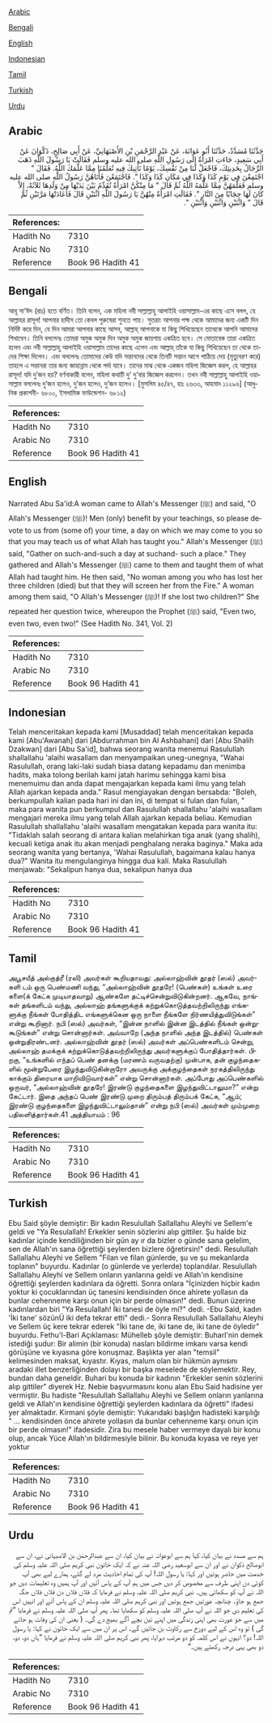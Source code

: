 [Arabic](#arabic)

[Bengali](#bengali)

[English](#english)

[Indonesian](#indonesian)

[Tamil](#tamil)

[Turkish](#turkish)

[Urdu](#urdu)

## Arabic


<div dir="rtl" lang="ar" style={{fontSize:'larger',backgroundColor:'#f8f9fa',padding:20}}>
حَدَّثَنَا مُسَدَّدٌ، حَدَّثَنَا أَبُو عَوَانَةَ، عَنْ عَبْدِ الرَّحْمَنِ بْنِ الأَصْبَهَانِيِّ، عَنْ أَبِي صَالِحٍ، ذَكْوَانَ عَنْ أَبِي سَعِيدٍ، جَاءَتِ امْرَأَةٌ إِلَى رَسُولِ اللَّهِ صلى الله عليه وسلم فَقَالَتْ يَا رَسُولَ اللَّهِ ذَهَبَ الرِّجَالُ بِحَدِيثِكَ، فَاجْعَلْ لَنَا مِنْ نَفْسِكَ، يَوْمًا نَأْتِيكَ فِيهِ تُعَلِّمُنَا مِمَّا عَلَّمَكَ اللَّهُ‏.‏ فَقَالَ ‏"‏ اجْتَمِعْنَ فِي يَوْمِ كَذَا وَكَذَا فِي مَكَانِ كَذَا وَكَذَا ‏"‏‏.‏ فَاجْتَمَعْنَ فَأَتَاهُنَّ رَسُولُ اللَّهِ صلى الله عليه وسلم فَعَلَّمَهُنَّ مِمَّا عَلَّمَهُ اللَّهُ ثُمَّ قَالَ ‏"‏ مَا مِنْكُنَّ امْرَأَةٌ تُقَدِّمُ بَيْنَ يَدَيْهَا مِنْ وَلَدِهَا ثَلاَثَةً، إِلاَّ كَانَ لَهَا حِجَابًا مِنَ النَّارِ ‏"‏‏.‏ فَقَالَتِ امْرَأَةٌ مِنْهُنَّ يَا رَسُولَ اللَّهِ اثْنَيْنِ قَالَ فَأَعَادَتْهَا مَرَّتَيْنِ ثُمَّ قَالَ ‏"‏ وَاثْنَيْنِ وَاثْنَيْنِ وَاثْنَيْنِ ‏"‏‏.‏
</div>
<div style={{backgroundColor:'#f8f9fa',padding:20, marginBottom: 10}}><table> <thead> <tr> <th>References:</th> <th></th> </tr> </thead> <tbody><tr><td>Hadith No</td><td>7310</td></tr><tr><td>Arabic No</td><td>7310</td></tr><tr><td>Reference</td><td>Book 96 Hadith 41</td></tr></tbody></table></div>

## Bengali


<div dir="ltr" lang="bn" style={{fontSize:'larger',backgroundColor:'#f8f9fa',padding:20}}>
আবূ সা‘ঈদ (রাঃ) হতে বর্ণিত। তিনি বলেন, এক মহিলা নবী সাল্লাল্লাহু আলাইহি ওয়াসাল্লাম-এর কাছে এসে বলল, হে আল্লাহর রাসূল! আপনার হাদীস তো কেবল পুরুষেরা শুনতে পায়। সুতরাং আপনার পক্ষ থেকে আমাদের জন্য একটি দিন নির্দিষ্ট করে দিন, যে দিন আমরা আপনার কাছে আসব, আল্লাহ্ আপনাকে যা কিছু শিখিয়েছেন তাত্থেকে আপনি আমাদের শিখাবেন। তিনি বললেনঃ তোমরা অমুক অমুক দিন অমুক অমুক জায়গায় একত্রিত হবে। সে মোতাবেক তারা একত্রিত হলেন এবং নবী সাল্লাল্লাহু আলাইহি ওয়াসাল্লাম তাদের কাছে এলেন এবং আল্লাহ্ তাঁকে যা কিছু শিখিয়েছেন তা থেকে তাদের শিক্ষা দিলেন। এবং বললেনঃ তোমাদের কেউ যদি সন্তানদের থেকে তিনটি সন্তান আগে পাঠিয়ে দেয় (মৃত্যুবরণ করে) তাহলে এ সন্তানরা তার জন্য জাহান্নাম থেকে পর্দা যাবে। তাদের মাঝ থেকে একজন মহিলা জিজ্ঞেস করল, হে আল্লাহর রাসূল! যদি দু’জন হয়? বর্ণনাকারী বলেন, মহিলা কথাটি দু’ দু’বার জিজ্ঞেস করলেন। তখন নবী সাল্লাল্লাহু আলাইহি ওয়াসাল্লাম বললেনঃ দু’জন হলেও, দু’জন হলেও, দু’জন হলেও। [মুসলিম ৪৫/৪৭, হাঃ ২৬৩৩, আহমাদ ১১২৯৬] (আধুনিক প্রকাশনী- ৬৮০০, ইসলামিক ফাউন্ডেশন- ৬৮১২)
</div>
<div style={{backgroundColor:'#f8f9fa',padding:20, marginBottom: 10}}><table> <thead> <tr> <th>References:</th> <th></th> </tr> </thead> <tbody><tr><td>Hadith No</td><td>7310</td></tr><tr><td>Arabic No</td><td>7310</td></tr><tr><td>Reference</td><td>Book 96 Hadith 41</td></tr></tbody></table></div>

## English


<div dir="ltr" lang="en" style={{fontSize:'larger',backgroundColor:'#f8f9fa',padding:20}}>
Narrated Abu Sa'id:A woman came to Allah's Messenger (ﷺ) and said, "O Allah's Messenger (ﷺ)! Men (only) benefit by your teachings, so please devote to us from (some of) your time, a day on which we may come to you so that you may teach us of what Allah has taught you." Allah's Messenger (ﷺ) said, "Gather on such-and-such a day at suchand- such a place." They gathered and Allah's Messenger (ﷺ) came to them and taught them of what Allah had taught him. He then said, "No woman among you who has lost her three children (died) but that they will screen her from the Fire." A woman among them said, "O Allah's Messenger (ﷺ)! If she lost two children?" She repeated her question twice, whereupon the Prophet (ﷺ) said, "Even two, even two, even two!" (See Hadith No. 341, Vol. 2)
</div>
<div style={{backgroundColor:'#f8f9fa',padding:20, marginBottom: 10}}><table> <thead> <tr> <th>References:</th> <th></th> </tr> </thead> <tbody><tr><td>Hadith No</td><td>7310</td></tr><tr><td>Arabic No</td><td>7310</td></tr><tr><td>Reference</td><td>Book 96 Hadith 41</td></tr></tbody></table></div>

## Indonesian


<div dir="ltr" lang="id" style={{fontSize:'larger',backgroundColor:'#f8f9fa',padding:20}}>
Telah menceritakan kepada kami [Musaddad] telah menceritakan kepada kami [Abu'Awanah] dari [Abdurrahman bin Al Ashbahani] dari [Abu Shalih Dzakwan] dari [Abu Sa'id], bahwa seorang wanita menemui Rasulullah shallallahu 'alaihi wasallam dan menyampaikan uneg-unegnya, "Wahai Rasulullah, orang laki-laki sudah biasa datang kepadamu dan menimba hadits, maka tolong berilah kami jatah harimu sehingga kami bisa menemuimu dan anda dapat mengajarkan kepada kami ilmu yang telah Allah ajarkan kepada anda." Rasul mengiayakan dengan bersabda: "Boleh, berkumpullah kalian pada hari ini dan ini, di tempat si fulan dan fulan, " maka para wanita pun berkumpul dan Rasulullah shallallahu 'alaihi wasallam mengajari mereka ilmu yang telah Allah ajarkan kepada beliau. Kemudian Rasulullah shallallahu 'alaihi wasallam mengatakan kepada para wanita itu: "Tidaklah salah seorang di antara kalian melahirkan tiga anak (yang shalih), kecuali ketiga anak itu akan menjadi penghalang neraka baginya." Maka ada seorang wanita yang bertanya, 'Wahai Rasulullah, bagaimana kalau hanya dua?" Wanita itu mengulanginya hingga dua kali. Maka Rasulullah menjawab: "Sekalipun hanya dua, sekalipun hanya dua
</div>
<div style={{backgroundColor:'#f8f9fa',padding:20, marginBottom: 10}}><table> <thead> <tr> <th>References:</th> <th></th> </tr> </thead> <tbody><tr><td>Hadith No</td><td>7310</td></tr><tr><td>Arabic No</td><td>7310</td></tr><tr><td>Reference</td><td>Book 96 Hadith 41</td></tr></tbody></table></div>

## Tamil


<div dir="ltr" lang="ta" style={{fontSize:'larger',backgroundColor:'#f8f9fa',padding:20}}>
அபூசயீத் அல்குத்ரீ (ரலி) அவர்கள் கூறியதாவது: அல்லாஹ்வின் தூதர் (ஸல்) அவர்களி டம் ஒரு பெண்மணி வந்து, “அல்லாஹ்வின் தூதரே! (பெண்கள்) உங்கள் உரை களை(க் கேட்க முடியாதவாறு) ஆண்களே தட்டிச்சென்றுவிடுகின்றனர். ஆகவே, நாங்கள் தங்களிடம் வந்து, அல்லாஹ் தங்களுக்குக் கற்றுக்கொடுத்தவற்றிலிருந்து எங்களுக்கு நீங்கள் போதித்திட எங்களுக்கென ஒரு நாளை நீங்களே நிர்ணயித்துவிடுங்கள்” என்று கூறினார். நபி (ஸல்) அவர்கள், “இன்ன நாளில் இன்ன இடத்தில் நீங்கள் ஒன்றுகூடுங்கள்” என்று சொன்னார்கள். அவ்வாறே (அந்த நாளில் அந்த இடத்தில்) பெண்கள் ஒன்றுதிரண்டனர். அல்லாஹ்வின் தூதர் (ஸல்) அவர்கள் அப்பெண்களிடம் சென்று, அல்லாஹ் தமக்குக் கற்றுக்கொடுத்தவற்றிலிருந்து அவர்களுக்குப் போதித்தார்கள். பிறகு, “உங்களில் எந்தப் பெண் தனக்கு (மரணம் வருவதற்கு) முன்பாக, தன் குழந்தைகளில் மூன்றுபேரை இழந்துவிடுகின்றாரோ அவருக்கு அக்குழந்தைகள் நரகத்திலிருந்து காக்கும் திரையாக மாறிவிடுவார்கள்” என்று சொன்னார்கள். அப்போது அப்பெண்களில் ஒருவர், “அல்லாஹ்வின் தூதரே! இரண்டு குழந்தைகளை இழந்துவிட்டாலுமா?” என்று கேட்டார். இதை அந்தப் பெண் இரண்டு முறை திரும்பத் திரும்பக் கேட்க, “ஆம்; இரண்டு குழந்தைகளை இழந்துவிட்டாலும்தான்” என்று நபி (ஸல்) அவர்கள் மும்முறை பதிலளித்தார்கள்.41 அத்தியாயம் : 96
</div>
<div style={{backgroundColor:'#f8f9fa',padding:20, marginBottom: 10}}><table> <thead> <tr> <th>References:</th> <th></th> </tr> </thead> <tbody><tr><td>Hadith No</td><td>7310</td></tr><tr><td>Arabic No</td><td>7310</td></tr><tr><td>Reference</td><td>Book 96 Hadith 41</td></tr></tbody></table></div>

## Turkish


<div dir="ltr" lang="tr" style={{fontSize:'larger',backgroundColor:'#f8f9fa',padding:20}}>
Ebu Said şöyle demiştir: Bir kadın Resulullah Sallallahu Aleyhi ve Sellem'e geldi ve "Ya Resulallah! Erkekler senin sözlerini alıp gittiler. Şu halde biz kadınlar içinde kendiliğinden bir gün ay ır da bizler o günde sana gelelim, sen de Allah'ın sana öğrettiği şeylerden bizlere öğretirsin!" dedi. Resulullah Sallallahu Aleyhi ve Sellem "Filan ve filan günlerde, şu ve şu mekanlarda toplanın" buyurdu. Kadınlar (o günlerde ve yerlerde) toplandılar. Resulullah Sallallahu Aleyhi ve Sellem onların yanlarına geldi ve Allah'ın kendisine öğrettiği şeylerden kadınlara da öğretti. Sonra onlara "İçinizden hiçbir kadın yoktur ki çocuklarından üç tanesini kendisinden önce ahirete yollasın da bunlar cehenneme karşı onun için bir perde olmasın!" dedi. Bunun üzerine kadınlardan biri "Ya Resulallah! İki tanesi de öyle mi?" dedi. -Ebu Said, kadın 'İki tane' sözünÜ iki defa tekrar etti" dedi.- Sonra Resulullah Sallallahu Aleyhi ve Sellem üç kere tekrar ederek "İki tane de, iki tane de, iki tane de öyledir" buyurdu. Fethu'l-Bari Açıklaması: MüheIleb şöyle demiştir: Buharl'nin demek istediği şudur: Bir alimin (bir konuda) nasları bildirme imkanı varsa kendi görüşüne ve kıyasına göre konuşmaz. Başlıkta yer alan "temsil" kelimesinden maksat, kıyastır. Kıyas, malum olan bir hükmün aynısını aradaki illet benzerliğinden dolayı bir başka meselede de söylemektir. Rey, bundan daha geneldir. Buhari bu konuda bir kadının "Erkekler senin sözlerini alıp gittiler" diyerek Hz. Nebie başvurmasını konu alan Ebu Said hadisine yer vermiştir. Bu hadiste "Resulullah Sallallahu Aleyhi ve Sellem onların yanlarına geldi ve Allah'ın kendisine öğrettiği şeylerden kadınlara da öğretti" ifadesi yer almaktadır. Kirmani şöyle demiştir: Yukarıdaki başlığın hadisteki karşılığı " ... kendisinden önce ahirete yollasın da bunlar cehenneme karşı onun için bir perde olmasın!" ifadesidir. Zira bu mesele haber vermeye dayalı bir konu olup, ancak Yüce Allah'ın bildirmesiyle bilinir. Bu konuda kıyasa ve reye yer yoktur
</div>
<div style={{backgroundColor:'#f8f9fa',padding:20, marginBottom: 10}}><table> <thead> <tr> <th>References:</th> <th></th> </tr> </thead> <tbody><tr><td>Hadith No</td><td>7310</td></tr><tr><td>Arabic No</td><td>7310</td></tr><tr><td>Reference</td><td>Book 96 Hadith 41</td></tr></tbody></table></div>

## Urdu


<div dir="rtl" lang="ur" style={{fontSize:'larger',backgroundColor:'#f8f9fa',padding:20}}>
ہم سے مسدد نے بیان کیا، کہا ہم سے ابوعوانہ نے بیان کیا، ان سے عبدالرحمٰن بن الاصبہانی نے، ان سے ابوصالح ذکوان نے اور ان سے ابوسعید رضی اللہ عنہ نے کہ ایک خاتون نبی کریم صلی اللہ علیہ وسلم کی خدمت میں حاضر ہوئیں اور کہا: یا رسول اللہ! آپ کی تمام احادیث مرد لے گئے، ہمارے لیے بھی آپ کوئی دن اپنی طرف سے مخصوص کر دیں جس میں ہم آپ کے پاس آئیں اور آپ ہمیں وہ تعلیمات دیں جو اللہ نے آپ کو سکھائی ہیں۔ نبی کریم صلی اللہ علیہ وسلم نے فرمایا کہ فلاں فلاں دن فلاں فلاں جگہ جمع ہو جاؤ۔ چنانچہ عورتیں جمع ہوئیں اور نبی کریم صلی اللہ علیہ وسلم ان کے پاس آئے اور انہیں اس کی تعلیم دی جو اللہ نے آپ صلی اللہ علیہ وسلم کو سکھایا تھا۔ پھر آپ صلی اللہ علیہ وسلم نے فرمایا ”تم میں سے جو عورت بھی اپنی زندگی میں اپنے تین بچے آگے بھیج دے گی۔ ( یعنی ان کی وفات ہو جائے گی ) تو وہ اس کے لیے دوزخ سے رکاوٹ بن جائیں گے۔ اس پر ان میں سے ایک خاتون نے کہا: یا رسول اللہ! دو؟ انہوں نے اس کلمہ کو دو مرتب دہرایا، پھر نبی کریم صلی اللہ علیہ وسلم نے فرمایا ”ہاں دو، دو، دو بھی یہی درجہ رکھتے ہیں۔“
</div>
<div style={{backgroundColor:'#f8f9fa',padding:20, marginBottom: 10}}><table> <thead> <tr> <th>References:</th> <th></th> </tr> </thead> <tbody><tr><td>Hadith No</td><td>7310</td></tr><tr><td>Arabic No</td><td>7310</td></tr><tr><td>Reference</td><td>Book 96 Hadith 41</td></tr></tbody></table></div>